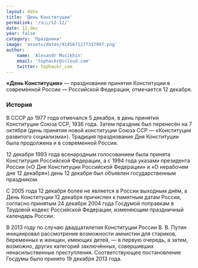 ```yaml
---
layout: date
title: 'День Конституции'
permalink: '/🇷🇺/12-12/'
date: 12.dec
year: false
category: 'Праздники'
image: 'assets/dates/9145671277317997.png'
author:
    name: 'Alexandr Musikhin'
    email: 'tophackr@icloud.com'
    twitter: tophackr_com
---
```


**«День Конституции»** — празднование принятия Конституции в современной России — Российской Федерации, отмечается 12 декабря.

### История
В СССР до 1977 года отмечался 5 декабря, в день принятия Конституции Союза ССР, 1936 года. Затем праздник был перенесён на 7 октября (день принятия новой конституции Союза ССР — «Конституции развитого социализма»). Традиция празднования Дня Конституции была продолжена и в современной России.

12 декабря 1993 года всенародным голосованием была принята Конституция Российской Федерации, а с 1994 года указами президента России («О Дне Конституции Российской Федерации» и «О нерабочем дне 12 декабря») день 12 декабря был объявлен государственным праздником.

С 2005 года 12 декабря более не является в России выходным днём, а День Конституции 12 декабря причислен к памятным датам России, согласно принятым 24 декабря 2004 года Госдумой поправкам в Трудовой кодекс Российской Федерации, изменяющим праздничный календарь России.

В 2013 году по случаю двадцатилетия Конституции России В. В. Путин инициировал рассмотрение возможности амнистии для стариков, беременных и женщин, имеющих детей, — в первую очередь, а затем, возможно, других категорий заключённых, совершивших ненасильственные преступления. Соответствующее постановление Госдумы было принято 19 декабря 2013 года.
